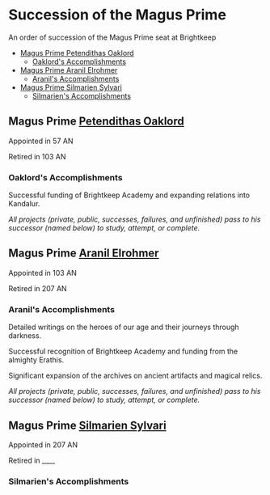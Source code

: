 # Succession of the Magus Prime <!-- omit in toc -->

An order of succession of the Magus Prime seat at Brightkeep

- [Magus Prime Petendithas Oaklord](#Magus-Prime-Petendithas-Oaklord)
  - [Oaklord's Accomplishments](#Oaklords-Accomplishments)
- [Magus Prime Aranil Elrohmer](#Magus-Prime-Aranil-Elrohmer)
  - [Aranil's Accomplishments](#Aranils-Accomplishments)
- [Magus Prime Silmarien Sylvari](#Magus-Prime-Silmarien-Sylvari)
  - [Silmarien's Accomplishments](#Silmariens-Accomplishments)

## Magus Prime [Petendithas Oaklord](/Characters/PetendithasOaklord.md)

Appointed in 57 AN

Retired in 103 AN

### Oaklord's Accomplishments

Successful funding of Brightkeep Academy and expanding relations into Kandalur.

*All projects (private, public, successes, failures, and unfinished) pass to his successor (named below) to study, attempt, or complete.*

## Magus Prime [Aranil Elrohmer](/Characters/Aranil.md)

Appointed in 103 AN

Retired in 207 AN

### Aranil's Accomplishments

Detailed writings on the heroes of our age and their journeys through darkness.

Successful recognition of Brightkeep Academy and funding from the almighty Erathis.

Significant expansion of the archives on ancient artifacts and magical relics.

*All projects (private, public, successes, failures, and unfinished) pass to his successor (named below) to study, attempt, or complete.*

## Magus Prime [Silmarien Sylvari](/Characters/Silmarien.md)

Appointed in 207 AN

Retired in ____

### Silmarien's Accomplishments
